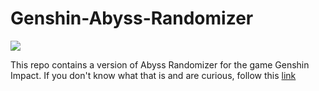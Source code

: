 # Genshin-Abyss-Randomizer
![](https://static.wikia.nocookie.net/gensin-impact/images/c/ca/Domain_Spiral_Abyss_Abyssal_Moon_Spire.png/revision/latest?cb=20210326011346)

This repo contains a version of Abyss Randomizer for the game Genshin Impact. If you don't know what that is and are curious, follow this [link](https://genshin.hoyoverse.com/en/)
